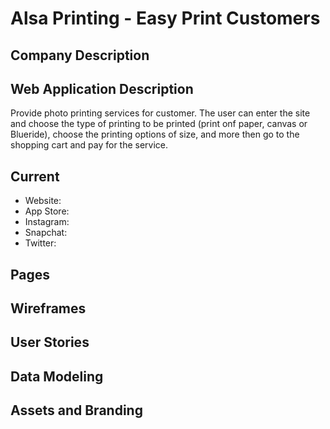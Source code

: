 # Alsa Printing - Easy Print Customers

## Company Description

## Web Application Description

Provide photo printing services for customer.
The user can enter the site and choose the type of printing to be printed (print onf paper, canvas or Blueride), 
choose the printing options of size, and more then go to the shopping cart and pay for the service.

## Current
- Website: 
- App Store: 
- Instagram:
- Snapchat: 
- Twitter: 

## Pages

## Wireframes

## User Stories

## Data Modeling

## Assets and Branding
